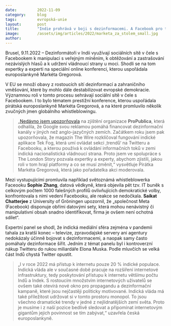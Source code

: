```yaml
---
date:         2022-11-09
category:     blog
tags:         evropská-unie
layout:       post
title:        "Indie prohrává v boji s dezinformacemi. A Facebook pro to poskytuje ideální platformu"
image:        /assets/img/articles/2022/marketa_za_stolem_small.jpg
author:       
---
```


Brusel, 9.11.2022 – Dezinformátoři v Indii využívají sociálních sítě v čele s Facebookem k manipulaci s veřejným míněním, k obtěžování a zastrašování nezávislých hlasů a k udržení vládnoucí strany u moci. Shodli se na tom expertky a experti na speciální online konferenci, kterou uspořádala europoslankyně Markéta Gregorová.

V EU se množí obavy z rostoucích sítí dezinformací a zahraničního vměšování, které by mohlo dále destabilizovat evropské demokracie. Významnou roli v tomto procesu sehrávají sociální sítě v čele s Facebookem. I to bylo tématem prestižní konference, kterou uspořádala pirátská europoslankyně Markéta Gregorová, a na které promluvilo několik zvučných jmen globálního whistleblowingu.

> „[Nedávno jsem upozorňovala](https://denikreferendum.cz/clanek/34590-jak-mi-google-prisel-do-rany) na zjištění organizace **ProPublica**, která odhalila, že Google svou reklamou pomáhá financovat dezinformační kanály v jiných než anglo-jazyčných zemích. Začátkem roku jsem pak upozorňovala, že magazín The Wire rozklíčoval fungování indické aplikace Tek Fog, která umí ovládat sekci ‚trendů‘ na Twitteru a Facebooku, a kterou používá k ovládání informačních toků v zemi indická nacionalistická vládnoucí strana. Proto jsem ve spolupráce s The London Story pozvala expertky a experty, abychom zjistili, jakou roli v tom hrají platformy a co se musí změnit,“ vysvětluje Pirátka Markéta Gregorová, která jako pořadatelka akci moderovala.

Mezi vystupujícími promluvila například světoznámá whistleblowerka Faceooku **Sophie Zhang**, datová vědkyně, která objevila pět tzv. IT buněk s celkovým počtem 1000 falešných profilů ovlivňujících demokratické volby, konfrontovala s nimi vedení Facebooku, ale reakce se nedočkala. **Saikat Chatterjee** z University of Gröningen upozornil, že „společnost Meta (Facebook) disponuje obřími datovými sety, která mohou nenávistný či manipulativní obsah snadno identifikovat, firma je ovšem není ochotná sdílet“.

Expertní panel se shodl, že indická mediální sféra zejména v pandemii tahala za kratší konec – televize, zpravodajské servery ani agentury nedokázaly účinně bojovat s dezinformacemi, a naopak samy často pomáhaly dezinformace šířit. Jedním z témat panelu byl i kontroverzní nákup Twitteru do rukou miliardáře Elona Muska. Podle mluvčích se velká část Indů chystá Twitter opustit.

> „I v roce 2022 má přístup k internetu pouze 20 % indické populace. Indická vláda ale v současné době pracuje na rozšíření internetové infrastruktury, tedy poskytování přístupu k internetu většímu počtu Indů a Indek. S rostoucím množstvím internetových uživatelů se ovšem také otevírá nové okno pro propagandu a dezinformační kampaně, které jsou nejčastěji politicky motivované. Indická vláda má také příležitost udržovat si v tomto prostoru monopol. To jsou všechno dramatické trendy v jedné z nejlidnatějších zemí světa. Proto je musíme i z naší pozice bedlivě sledovat a připomínat internetovým gigantům jejich povinnost se tím zabývat,“ uzavřela česká europoslankyně.
